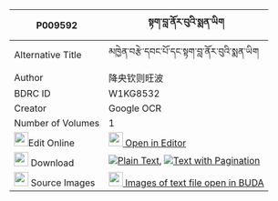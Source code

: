 |P009592|སྟག་བླ་ནོར་བུའི་སྨན་ཡིག 
| --- | --- 
|Alternative Title |མཁྱེན་བརྩེ་དབང་པོ་དང་སྟག་བླ་ནོར་བུའི་སྨན་ཡིག
|Author| 降央钦则旺波
|BDRC ID | W1KG8532
|Creator | Google OCR
|Number of Volumes| 1
|<img width="25" src="https://img.icons8.com/color/25/000000/edit-property.png">Edit Online| [<img width="25" src="https://avatars.githubusercontent.com/u/45091458?s=200&v=4"> Open in Editor](http://editor.openpecha.org/P009592)
|<img width="25" src="https://img.icons8.com/fluent/48/000000/download-2.png"/>  Download | [![](https://img.icons8.com/color/20/000000/txt.png)Plain Text](https://github.com/Openpecha/P009592/releases/download/v1/tak_la_norbu_i_menyik_plain_P009592.zip), [![](https://img.icons8.com/color/20/000000/txt.png)Text with Pagination](https://github.com/Openpecha/P009592/releases/download/v1/tak_la_norbu_i_menyik_pages_P009592.zip)
|<img width="25" src="https://img.icons8.com/plasticine/100/000000/pictures-folder.png"/>  Source Images | [<img width="25" src="https://library.bdrc.io/icons/BUDA-small.svg"> Images of text file open in BUDA](https://library.bdrc.io/show/bdr:W1KG8532)